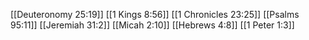 [[Deuteronomy 25:19]]
[[1 Kings 8:56]]
[[1 Chronicles 23:25]]
[[Psalms 95:11]]
[[Jeremiah 31:2]]
[[Micah 2:10]]
[[Hebrews 4:8]]
[[1 Peter 1:3]]
